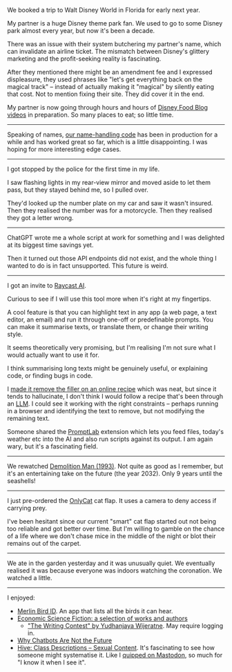 We booked a trip to Walt Disney World in Florida for early next year.

My partner is a huge Disney theme park fan. We used to go to some Disney park almost every year, but now it's been a decade.

There was an issue with their system butchering my partner's name, which can invalidate an airline ticket. The mismatch between Disney's glittery marketing and the profit-seeking reality is fascinating.

After they mentioned there might be an amendment fee and I expressed displeasure, they used phrases like "let's get everything back on the magical track" – instead of actually making it "magical" by silently eating that cost. Not to mention fixing their site. They did cover it in the end.

My partner is now going through hours and hours of [Disney Food Blog videos](https://www.youtube.com/c/DFBGuide) in preparation. So many places to eat; so little time.

---

Speaking of names, [our name-handling code](/weeknotes/2023-w15) has been in production for a while and has worked great so far, which is a little disappointing. I was hoping for more interesting edge cases.

---

I got stopped by the police for the first time in my life.

I saw flashing lights in my rear-view mirror and moved aside to let them pass, but they stayed behind me, so I pulled over.

They'd looked up the number plate on my car and saw it wasn't insured. Then they realised the number was for a motorcycle. Then they realised they got a letter wrong.

---

ChatGPT wrote me a whole script at work for something and I was delighted at its biggest time savings yet.

Then it turned out those API endpoints did not exist, and the whole thing I wanted to do is in fact unsupported. This future is weird.

---

I got an invite to [Raycast AI](https://www.raycast.com/ai).

Curious to see if I will use this tool more when it's right at my fingertips.

A cool feature is that you can highlight text in any app (a web page, a text editor, an email) and run it through one-off or predefinable prompts. You can make it summarise texts, or translate them, or change their writing style.

It seems theoretically very promising, but I'm realising I'm not sure what I would actually want to use it for.

I think summarising long texts might be genuinely useful, or explaining code, or finding bugs in code.

I [made it remove the filler on an online recipe](https://ruby.social/@henrik/110318654230937709) which was neat, but since it tends to hallucinate, I don't think I would follow a recipe that's been through an [LLM](https://en.wikipedia.org/wiki/Large_language_model). I could see it working with the right constraints – perhaps running in a browser and identifying the text to remove, but not modifying the remaining text.

Someone shared the [PromptLab](https://github.com/SKaplanOfficial/Raycast-PromptLab) extension which lets you feed files, today's weather etc into the AI and also run scripts against its output. I am again wary, but it's a fascinating field.

---

We rewatched [Demolition Man (1993)](https://www.imdb.com/title/tt0106697/). Not quite as good as I remember, but it's an entertaining take on the future (the year 2032). Only 9 years until the seashells!

---

I just pre-ordered the [OnlyCat](https://www.onlycat.com/) cat flap. It uses a camera to deny access if carrying prey.

I've been hesitant since our current "smart" cat flap started out not being too reliable and got better over time. But I'm willing to gamble on the chance of a life where we don't chase mice in the middle of the night or blot their remains out of the carpet.

---

We ate in the garden yesterday and it was unusually quiet. We eventually realised it was because everyone was indoors watching the coronation. We watched a little.

---

I enjoyed:

- [Merlin Bird ID](https://merlin.allaboutbirds.org/). An app that lists all the birds it can hear.
- [Economic Science Fiction: a selection of works and authors](https://edgeryders.eu/t/economic-science-fiction-a-selection-of-works-and-authors/8582)
    - ["The Writing Contest" by Yudhanjaya Wijeratne](https://yudhanjaya.com/The-Writing-Contest-824fdd034b9e467f8747f04e3d1de44d). May require logging in.
- [Why Chatbots Are Not the Future](https://wattenberger.com/thoughts/boo-chatbots)
- [Hive: Class Descriptions – Sexual Content](https://docs.thehive.ai/docs/sexual-content). It's fascinating to see how someone might systematise it. Like I [quipped on Mastodon](https://ruby.social/@henrik/110305586062723460), so much for "I know it when I see it".
